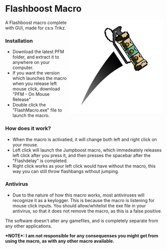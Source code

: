 # Flashboost Macro

<img src="FlashMacroIcon.png" alt="Flashboost Macro Image" width="300" height="300" align="right">

A Flashboost macro complete with GUI, made for cs:s Trikz.

<h3> Installation </h3>

 - Download the latest PFM folder, and extract it to anywhere on your computer.
 - If you want the version which launches the macro when you release left mouse click, download "PFM - On Mouse Release"
 - Double click the "FlashMacro.exe" file to launch the macro.
 
<h3> How does it work? </h3/>
 
 - When the macro is activatied, it will change both left and right click on your mouse. 
 - Left click will launch the Jumpboost macro, which immedeately releases left click after you press it, and then presses the spacebar after the "Flashdelay" is completed.
 - Right click works as your left click would have without the macro, this way you can still throw flashbangs without jumping.

<h3> Antivirus </h3>

 - Due to the nature of how this macro works, most antiviruses will recognize it as a keylogger. This is because the macro is listening for mouse click inputs. You should allow/whitelist the exe file in your antivirus, so that it does not remove the macro, as this is a false positive.


The software doesn't alter any gamefiles, and is completely separate from any other applications.

<b>
*NOTE*: I am not responsible for any consequenses you might get from using the macro, as with any other macro available.
</b>
